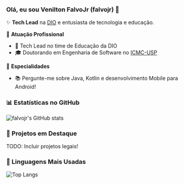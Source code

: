 ### Olá, eu sou Venilton FalvoJr (falvojr) 👋

✨ **Tech Lead** na [DIO](https://digitalinnovation.one/) e entusiasta de tecnologia e educação.

🏢 **Atuação Profissional**
- 🚀 Tech Lead no time de Educação da DIO
- 🎓 Doutorando em Engenharia de Software no [ICMC-USP](https://www.icmc.usp.br/)

📱 **Especialidades**
- 📚 Pergunte-me sobre Java, Kotlin e desenvolvimento Mobile para Android!

### 📊 Estatísticas no GitHub

![falvojr's GitHub stats](https://github-readme-stats.vercel.app/api?username=falvojr&show_icons=true&theme=dracula)

### 📌 Projetos em Destaque

TODO: Incluir projetos legais!

### 🚀 Linguagens Mais Usadas

![Top Langs](https://github-readme-stats.vercel.app/api/top-langs/?username=falvojr&layout=compact)
